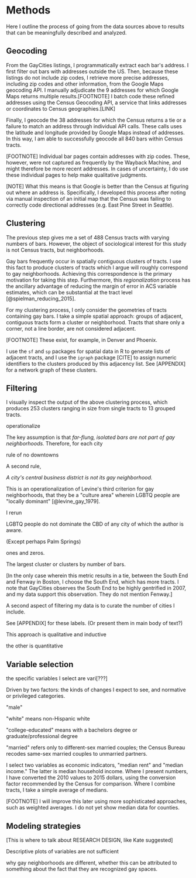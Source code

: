 ---
---

# Methods

Here I outline the process of going from the data sources above to results that can be meaningfully described and analyzed.

## Geocoding

From the GayCities listings, I programmatically extract each bar's address. I first filter out bars with addresses outside the US. Then, because these listings do not include zip codes, I retrieve more precise addresses, including zip codes and other information, from the Google Maps geocoding API. I manually adjudicate the 9 addresses for which Google Maps returns multiple results.[FOOTNOTE] I batch code these refined addresses using the Census Geocoding API, a service that links addresses or coordinates to Census geographies.[LINK]

Finally, I geocode the 38 addresses for which the Census returns a tie or a failure to match an address through individual API calls. These calls uses the latitude and longitude provided by Google Maps instead of addresses. In this way, I am able to successfully geocode all 840 bars within Census tracts.

[FOOTNOTE] Individual bar pages contain addresses with zip codes. These, however, were not captured as frequently by the Wayback Machine, and might therefore be more recent addresses. In cases of uncertainty, I do use these individual pages to help make qualitative judgments.

[NOTE] What this means is that Google is better than the Census at figuring out where an address is. Specifically, I developed this process after noting via manual inspection of an initial map that the Census was failing to correctly code directional addresses (e.g. East Pine Street in Seattle).

## Clustering

The previous step gives me a set of 488 Census tracts with varying numbers of bars. However, the object of sociological interest for this study is not Census tracts, but neighborhoods.

Gay bars frequently occur in spatially contiguous clusters of tracts. I use this fact to produce clusters of tracts which I argue will roughly correspond to gay neighborhoods. Achieving this correspondence is the primary motivation for taking this step. Furthermore, this *regionalization* process has the ancillary advantage of reducing the margin of error in ACS variable estimates, which can be substantial at the tract level [@spielman_reducing_2015].

For my clustering process, I only consider the geometries of tracts containing gay bars. I take a simple spatial approach: groups of adjacent, contiguous tracts form a cluster or neighborhood. Tracts that share only a corner, not a line border, are not considered adjacent.

[FOOTNOTE] These exist, for example, in Denver and Phoenix.

I use the `sf` and `sp` packages for spatial data in R to generate lists of adjacent tracts, and I use the `igraph` package [CITE] to assign numeric identifiers to the clusters produced by this adjacency list. See [APPENDIX] for a network graph of these clusters.

## Filtering

I visually inspect the output of the above clustering process, which produces 253 clusters ranging in size from single tracts to 13 grouped tracts.

operationalize

The key assumption is that *far-flung, isolated bars are not part of gay neighborhoods.* Therefore, for each city



rule of no downtowns

A second rule,

*A city's central business district is not its gay neighborhood.*

This is an operationalization of Levine's third criterion for gay neighborhoods, that they be a "culture area" wherein LGBTQ people are "locally dominant" [@levine_gay_1979].

I rerun

LGBTQ people do not dominate the CBD of any city of which the author is aware.

(Except perhaps Palm Springs)

ones and zeros.

The largest cluster or clusters by number of bars.

[In the only case wherein this metric results in a tie, between the South End and Fenway in Boston, I choose the South End, which has more tracts. I note that GayCities observes the South End to be highly gentrified in 2007, and my data support this observation. They do not mention Fenway.]

A second aspect of filtering my data is to curate the number of cities I include.

See [APPENDIX] for these labels. (Or present them in main body of text?)

This approach is qualitative and inductive

the other is quantitative

## Variable selection

the specific variables I select are vari[???]

Driven by two factors: the kinds of changes I expect to see, and normative or privileged categories.

"male"

"white" means non-Hispanic white

"college-educated" means with a bachelors degree or graduate/professional degree

"married" refers only to different-sex married couples; the Census Bureau recodes same-sex married couples to unmarried partners.

I select two variables as economic indicators, "median rent" and "median income." The latter is median household income. Where I present numbers, I have converted the 2010 values to 2015 dollars, using the conversion factor recommended by the Census for comparison. Where I combine tracts, I take a simple average of medians.

[FOOTNOTE] I will improve this later using more sophisticated approaches, such as weighted averages. I do not yet show median data for counties.

## Modeling strategies

[This is where to talk about RESEARCH DESIGN, like Kate suggested]

Descriptive plots of variables are not sufficient

why gay neighborhoods are different, whether this can be attributed to something about the fact that they are recognized gay spaces.
